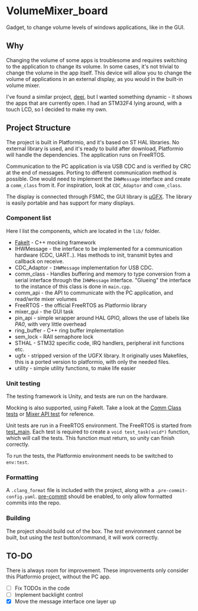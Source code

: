 # VolumeMixer_board

Gadget, to change volume levels of windows applications, like in the GUI.

## Why
Changing the volume of some apps is troublesome and requires switching to the application to change its volume. In some cases, it's not trivial to change the volume in the app itself. This device will allow you to change the volume of applications in an external display, as you would in the built-in volume mixer.

I've found a similar project, [deej](https://github.com/omriharel/deej), but I wanted something dynamic - it shows the apps that are currently open. I had an STM32F4 lying around, with a touch LCD, so I decided to make my own.

## Project Structure
The project is built in Platformio, and it's based on ST HAL libraries. No external library is used, and it's ready to build after download, Platformio will handle the dependencies. The application runs on FreeRTOS.

Communication to the PC application is via USB CDC and is verified by CRC at the end of messages. Porting to different communication method is possible. One would need to implement the `IHWMessage` interface and create a `comm_class` from it. For inspiration, look at `CDC_Adaptor` and `comm_class`.

The display is connected through FSMC, the GUI library is [µGFX](https://ugfx.io/). The library is easily portable and has support for many displays.

### Component list
Here I list the components, which are located in the `lib/` folder.

+ [FakeIt](https://github.com/eranpeer/FakeIt) - C++ mocking framework
+ IHWMessage - the interface to be implemented for a communication hardware (CDC, UART..). Has methods to init, transmit bytes and callback on receive.
+ CDC_Adaptor - `IHWMessage` implementation for USB CDC.
+ comm_class - Handles buffering and memory to type conversion from a serial interface through the `IHWMessage` interface. "Glueing" the interface to the instance of this class is done in `main.cpp`.
+ comm_api - the API to communicate with the PC application, and read/write mixer volumes
+ FreeRTOS - the official FreeRTOS as Platformio library
+ mixer_gui - the GUI task
+ pin_api - simple wrapper around HAL GPIO, allows the use of labels like *PA0*, with very little overhead
+ ring_buffer - C++ ring buffer implementation
+ sem_lock - RAII semaphore lock
+ STHAL - STM32 specific code, IRQ handlers, peripheral init functions etc.
+ ugfx - stripped version of the UGFX library. It originally uses Makefiles, this is a ported version to platformio, with only the needed files.
+ utility - simple utility functions, to make life easier

### Unit testing
The testing framework is Unity, and tests are run on the hardware.

Mocking is also supported, using FakeIt. Take a look at the [Comm Class tests](lib\comm_class\comm_class_tests.cpp) or [Mixer API test](lib\comm_api\comm_api_test.cpp) for reference.

Unit tests are run in a FreeRTOS environment. The FreeRTOS is started from [test_main](test/test_main.cpp). Each test is required to create a `void test_task(void*)` function, which will call the tests. This function must return, so unity can finish correctly.

To run the tests, the Platformio environment needs to be switched to `env:test`.

### Formatting
A `.clang_format` file is included with the project, along with a `.pre-commit-config.yaml`. [pre-commit](https://pre-commit.com/) should be enabled, to only allow formatted commits into the repo.

### Building
The project should build out of the box. The *test* environment cannot be built, but using the *test* button/command, it will work correctly.

## TO-DO
There is always room for improvement. These improvements only consider this Platformio project, without the PC app.

- [ ] Fix TODOs in the code
- [ ] Implement backlight control
- [x] Move the message interface one layer up
